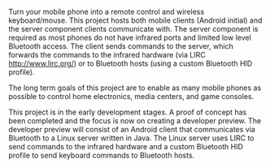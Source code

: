 Turn your mobile phone into a remote control and wireless keyboard/mouse. This project hosts both mobile clients (Android initial) and the server component clients communicate with. The server component is required as most phones do not have infrared ports and limited low level Bluetooth access. The client sends commands to the server, which forwards the commands to the infrared hardware (via LIRC http://www.lirc.org/) or to Bluetooth hosts (using a custom Bluetooth HID profile).

The long term goals of this project are to enable as many mobile phones as possible to control home electronics, media centers, and game consoles.

This project is in the early development stages. A proof of concept has been completed and the focus is now on creating a developer preview. The developer preview will consist of an Android client that communicates via Bluetooth to a Linux server written in Java. The Linux server uses LIRC to send commands to the infrared hardware and a custom Bluetooth HID profile to send keyboard commands to Bluetooth hosts.